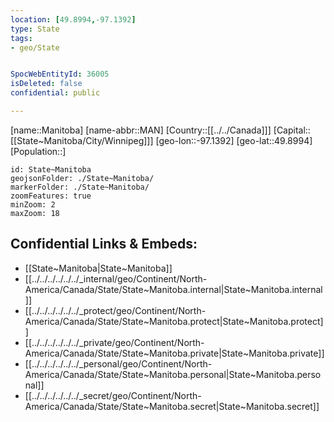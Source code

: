 ```yaml
---
location: [49.8994,-97.1392]
type: State
tags:
- geo/State


SpocWebEntityId: 36005
isDeleted: false
confidential: public

---
```

[name::Manitoba]
[name-abbr::MAN]
[Country::[[../../Canada]]]
[Capital::[[State~Manitoba/City/Winnipeg]]]
[geo-lon::-97.1392]
[geo-lat::49.8994]
[Population::]



```leaflet
id: State~Manitoba
geojsonFolder: ./State~Manitoba/
markerFolder: ./State~Manitoba/
zoomFeatures: true 
minZoom: 2 
maxZoom: 18
```


## Confidential Links & Embeds: 
- [[State~Manitoba|State~Manitoba]] 
- [[../../../../../../_internal/geo/Continent/North-America/Canada/State/State~Manitoba.internal|State~Manitoba.internal]] 
- [[../../../../../../_protect/geo/Continent/North-America/Canada/State/State~Manitoba.protect|State~Manitoba.protect]] 
- [[../../../../../../_private/geo/Continent/North-America/Canada/State/State~Manitoba.private|State~Manitoba.private]] 
- [[../../../../../../_personal/geo/Continent/North-America/Canada/State/State~Manitoba.personal|State~Manitoba.personal]] 
- [[../../../../../../_secret/geo/Continent/North-America/Canada/State/State~Manitoba.secret|State~Manitoba.secret]] 
